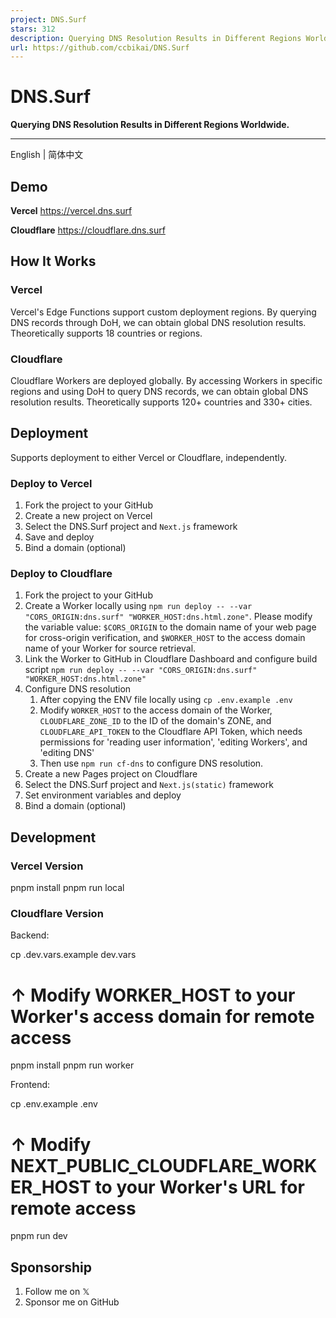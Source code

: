 ```yaml
---
project: DNS.Surf
stars: 312
description: Querying DNS Resolution Results in Different Regions Worldwide.
url: https://github.com/ccbikai/DNS.Surf
---
```


DNS.Surf
========

**Querying DNS Resolution Results in Different Regions Worldwide.**

* * *

English | 简体中文

Demo
----

**Vercel** https://vercel.dns.surf

**Cloudflare** https://cloudflare.dns.surf

How It Works
------------

### Vercel

Vercel's Edge Functions support custom deployment regions. By querying DNS records through DoH, we can obtain global DNS resolution results. Theoretically supports 18 countries or regions.

### Cloudflare

Cloudflare Workers are deployed globally. By accessing Workers in specific regions and using DoH to query DNS records, we can obtain global DNS resolution results. Theoretically supports 120+ countries and 330+ cities.

Deployment
----------

Supports deployment to either Vercel or Cloudflare, independently.

### Deploy to Vercel

1.  Fork the project to your GitHub
2.  Create a new project on Vercel
3.  Select the DNS.Surf project and `Next.js` framework
4.  Save and deploy
5.  Bind a domain (optional)

### Deploy to Cloudflare

1.  Fork the project to your GitHub
2.  Create a Worker locally using `npm run deploy -- --var "CORS_ORIGIN:dns.surf" "WORKER_HOST:dns.html.zone"`. Please modify the variable value: `$CORS_ORIGIN` to the domain name of your web page for cross-origin verification, and `$WORKER_HOST` to the access domain name of your Worker for source retrieval.
3.  Link the Worker to GitHub in Cloudflare Dashboard and configure build script `npm run deploy -- --var "CORS_ORIGIN:dns.surf" "WORKER_HOST:dns.html.zone"`
4.  Configure DNS resolution
    1.  After copying the ENV file locally using `cp .env.example .env`
    2.  Modify `WORKER_HOST` to the access domain of the Worker, `CLOUDFLARE_ZONE_ID` to the ID of the domain's ZONE, and `CLOUDFLARE_API_TOKEN` to the Cloudflare API Token, which needs permissions for 'reading user information', 'editing Workers', and 'editing DNS'
    3.  Then use `npm run cf-dns` to configure DNS resolution.
5.  Create a new Pages project on Cloudflare
6.  Select the DNS.Surf project and `Next.js(static)` framework
7.  Set environment variables and deploy
8.  Bind a domain (optional)

Development
-----------

### Vercel Version

pnpm install
pnpm run local

### Cloudflare Version

Backend:

cp .dev.vars.example dev.vars
# ↑ Modify WORKER\_HOST to your Worker's access domain for remote access
pnpm install
pnpm run worker

Frontend:

cp .env.example .env
# ↑ Modify NEXT\_PUBLIC\_CLOUDFLARE\_WORKER\_HOST to your Worker's URL for remote access
pnpm run dev

Sponsorship
-----------

1.  Follow me on 𝕏
2.  Sponsor me on GitHub
